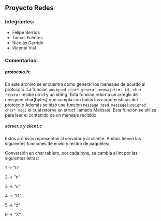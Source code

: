 ## Proyecto Redes

### Integrantes:

- Felipe Berrios
- Tomas Fuentes
- Nicolás Garrido
- Vicente Vial


### Comentarios:


##### protocolo.h: 
En este archivo se encuentra como generar los mensajes de acurdo al protocolo. La funcion 
```unsigned char* generar_mensaje(int id, char *texto)``` recibe un id y un string. Esta funcion retorna un arreglo de unsigned char(bytes) que cumpla con todas las caracteristicas del protocolo
Además se hizó una funcion ```Message read_message(unsigned char* msg)``` el cual retorna un struct llamado Mensaje. Esta función se utiliza para leer el contenido de un mensaje recibido.

##### server.c y client.c
Estos archivos representan al servidor y al cliente. Ambos tienen las siguientes funciones de envio y recibo de paquetes:



Conversión en char tablero, por cada byte, se cambia el int por las siguientes letras:

1 -> "b"

2 -> "n"

3 -> "o"

4 -> "O"

5 -> "z"

6 -> "X" 

